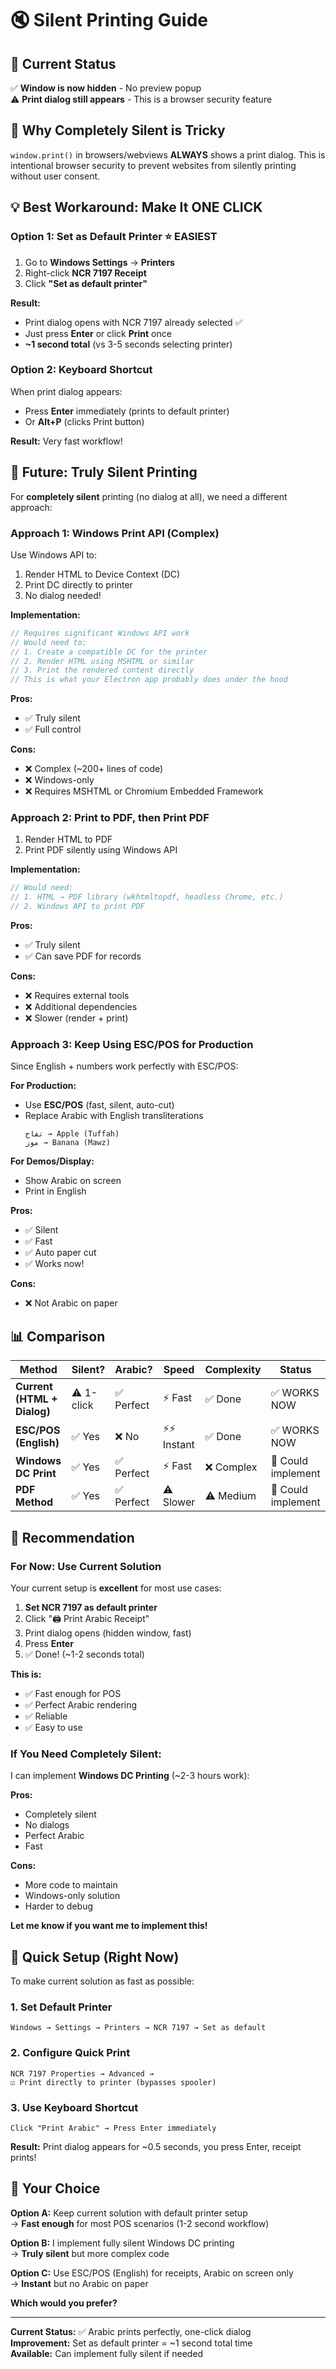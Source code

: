 # 🔇 Silent Printing Guide

## 🎯 Current Status

✅ **Window is now hidden** - No preview popup  
⚠️ **Print dialog still appears** - This is a browser security feature

## 🚫 Why Completely Silent is Tricky

`window.print()` in browsers/webviews **ALWAYS** shows a print dialog. This is intentional browser security to prevent websites from silently printing without user consent.

## 💡 Best Workaround: Make It ONE CLICK

### **Option 1: Set as Default Printer** ⭐ EASIEST

1. Go to **Windows Settings** → **Printers**
2. Right-click **NCR 7197 Receipt**
3. Click **"Set as default printer"**

**Result:**
- Print dialog opens with NCR 7197 already selected ✅
- Just press **Enter** or click **Print** once
- **~1 second total** (vs 3-5 seconds selecting printer)

### **Option 2: Keyboard Shortcut**

When print dialog appears:
- Press **Enter** immediately (prints to default printer)
- Or **Alt+P** (clicks Print button)

**Result:** Very fast workflow!

## 🔧 Future: Truly Silent Printing

For **completely silent** printing (no dialog at all), we need a different approach:

### **Approach 1: Windows Print API (Complex)**

Use Windows API to:
1. Render HTML to Device Context (DC)
2. Print DC directly to printer
3. No dialog needed!

**Implementation:**
```rust
// Requires significant Windows API work
// Would need to:
// 1. Create a compatible DC for the printer
// 2. Render HTML using MSHTML or similar
// 3. Print the rendered content directly
// This is what your Electron app probably does under the hood
```

**Pros:**
- ✅ Truly silent
- ✅ Full control

**Cons:**
- ❌ Complex (~200+ lines of code)
- ❌ Windows-only
- ❌ Requires MSHTML or Chromium Embedded Framework

### **Approach 2: Print to PDF, then Print PDF**

1. Render HTML to PDF
2. Print PDF silently using Windows API

**Implementation:**
```rust
// Would need:
// 1. HTML → PDF library (wkhtmltopdf, headless Chrome, etc.)
// 2. Windows API to print PDF
```

**Pros:**
- ✅ Truly silent
- ✅ Can save PDF for records

**Cons:**
- ❌ Requires external tools
- ❌ Additional dependencies
- ❌ Slower (render + print)

### **Approach 3: Keep Using ESC/POS for Production**

Since English + numbers work perfectly with ESC/POS:

**For Production:**
- Use **ESC/POS** (fast, silent, auto-cut)
- Replace Arabic with English transliterations
  ```
  تفاح → Apple (Tuffah)
  موز → Banana (Mawz)
  ```

**For Demos/Display:**
- Show Arabic on screen
- Print in English

**Pros:**
- ✅ Silent
- ✅ Fast
- ✅ Auto paper cut
- ✅ Works now!

**Cons:**
- ❌ Not Arabic on paper

## 📊 Comparison

| Method | Silent? | Arabic? | Speed | Complexity | Status |
|--------|---------|---------|-------|------------|--------|
| **Current (HTML + Dialog)** | ⚠️ 1-click | ✅ Perfect | ⚡ Fast | ✅ Done | ✅ WORKS NOW |
| **ESC/POS (English)** | ✅ Yes | ❌ No | ⚡⚡ Instant | ✅ Done | ✅ WORKS NOW |
| **Windows DC Print** | ✅ Yes | ✅ Perfect | ⚡ Fast | ❌ Complex | 🔧 Could implement |
| **PDF Method** | ✅ Yes | ✅ Perfect | ⚠️ Slower | ⚠️ Medium | 🔧 Could implement |

## 🎯 Recommendation

### **For Now: Use Current Solution**

Your current setup is **excellent** for most use cases:

1. **Set NCR 7197 as default printer**
2. Click "🖨️ Print Arabic Receipt"
3. Print dialog opens (hidden window, fast)
4. Press **Enter** 
5. ✅ Done! (~1-2 seconds total)

**This is:**
- ✅ Fast enough for POS
- ✅ Perfect Arabic rendering
- ✅ Reliable
- ✅ Easy to use

### **If You Need Completely Silent:**

I can implement **Windows DC Printing** (~2-3 hours work):

**Pros:**
- Completely silent
- No dialogs
- Perfect Arabic
- Fast

**Cons:**
- More code to maintain
- Windows-only solution
- Harder to debug

**Let me know if you want me to implement this!**

## 🚀 Quick Setup (Right Now)

To make current solution as fast as possible:

### **1. Set Default Printer**
```
Windows → Settings → Printers → NCR 7197 → Set as default
```

### **2. Configure Quick Print**
```
NCR 7197 Properties → Advanced → 
☑ Print directly to printer (bypasses spooler)
```

### **3. Use Keyboard Shortcut**
```
Click "Print Arabic" → Press Enter immediately
```

**Result:** Print dialog appears for ~0.5 seconds, you press Enter, receipt prints!

## 💬 Your Choice

**Option A:** Keep current solution with default printer setup  
→ **Fast enough** for most POS scenarios (1-2 second workflow)

**Option B:** I implement fully silent Windows DC printing  
→ **Truly silent** but more complex code

**Option C:** Use ESC/POS (English) for receipts, Arabic on screen only  
→ **Instant** but no Arabic on paper

**Which would you prefer?**

---

**Current Status:** ✅ Arabic prints perfectly, one-click dialog  
**Improvement:** Set as default printer = ~1 second total time  
**Available:** Can implement fully silent if needed

